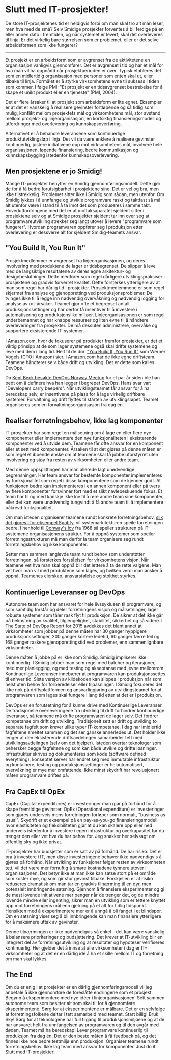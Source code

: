 # Slutt med IT-prosjekter!

De store IT-prosjektenes tid er heldigvis forbi om man skal tro alt man leser, men hva med de små? Selv Smidige prosjekter forventes å bli ferdige på en eller annen dato i fremtiden, og når systemet er levert, skal det overleveres til linja. Er det virkelig bare størrelsen som er problemet, eller er det selve arbeidsformen som ikke fungerer? 

---

Et prosjekt er en arbeidsform som er avgrenset fra de aktivitetene en organisasjon vanligvis gjennomfører. Det er avgrenset i tid og har et mål for hva man vil ha oppnådd når prosjektperioden er over. Typisk etableres det som en midlertidig organisasjon med personer som enten skal ut, eller tilbake til linja. Formålet er å styrke virksomhetens evne til suksess i tiden som kommer. I følge PMI: "Et prosjekt er en tidsavgrenset bestrebelse for å skape et unikt produkt eller en tjeneste" (PMI, 2004).

Det er flere årsaker til at prosjekt som arbeidsform er lite egnet. Eksempler er at det er vanskelig å realisere gevinster fortløpende og så tidlig som mulig, konflikt mellom prosjektets mål og virksomhetens mål, stor avstand mellom prosjekt- og linjeorganisasjon, en kortsiktig finansieringsmodell og utfordringer med overlevering og kunnskapsoverføring.

Alternativet er å behandle leveransene som kontinuerlige produktutviklingsløp i linja. Det vil da være enklere å realisere gevinster kontinuerlig, justere initiativene opp mot virksomhetens mål, involvere hele organisasjonen, løpende finansiering, bedre kommunikasjon og kunnskapsbygging istedenfor kunnskapsoverlevering.

## Men prosjektene er jo Smidig!
Mange IT-prosjekter benytter en Smidig gjennomføringsmodell. Dette gjør de for å få bedre forutsigbarhet i prosjektene sine. Det er vel og bra, men ikke tilstrekkelig. Problemet sitter ikke i Smidig som sådan, men utenfor. Om Smidig lykkes i å unnfange og utvikle programvare raskt og taktfast så må alt utenfor være i stand til å ta imot det som produseres i samme takt. Hovedutfordringene med det er at mottaksaparatet sjeldent sitter i prosjektene selv og at Smidige prosjekter sjeldent tar inn over seg at programvareutvikling strekker seg langt utover å levere "programvare som fungerer". Hvordan programvaren oppfører seg i produksjon etter overlevering er dessverre alt for sjeldent Smidig-teamets ansvar.

## "You Build It, You Run It"
Prosjektmedlemmer er avgrenset fra linjeorganisasjonen, og deres involvering med produktene de lager er tidsbegrenset. De slipper å leve med de langsiktige resultatene av deres egne arkitektur- og designbeslutninger. Dette medfører som regel dårligere utviklingspraksiser i prosjektene og gradvis forverret kvalitet. Dette forsterkes ytterligere av at man som regel har dårlig tid i prosjekter. Prosjektmedlemmene er som regel skjermet fra analyse og gjenoppretting ved produksjonsproblemer. De tvinges ikke til å legge inn nødvendig overvåkning og nødvendig logging for analyse av rot-årsaker. Teamet gjør ofte et begrenset antall produksjonssettinger og har derfor få insentiver til å investere i automatisering og produksjonslike miljøer. Linjeorganisasjonen er som regel underbemannet og har knappe ressurser og liten evne til å håndtere overleveringer fra prosjekter. De må dessuten administrere, overvåke og supportere eksisterende IT-systemer.

I Amazon.com, hvor de fokuserer på produkter fremfor prosjekter, er det et viktig prinsipp at de som lager systemene også skal drifte systemene og leve med dem i lang tid. Helt til de dør. ["You Build It, You Run It"](https://queue.acm.org/detail.cfm?id=1142065) som Werner Vogels (CTO i Amazon) sier. I Amazon.com har de ikke egne driftsteam. Teamene håndterer selv både drift og utvikling. Det er dette som kalles DevOps.

Da [Kent Beck besøkte DevOps Norway Meetup](http://www.meetup.com/DevOps-Norway/events/112627352/) for et par år siden ble han bedt om å definere hva han legger i begrepet DevOps. Hans svar var: "Developers carry beepers". Når utviklingsteamet får ansvar for å ha beredskap selv, er insentivene på plass for å lage virkelig driftbare systemer. Forvaltning og drift flyttes til starten av utviklingsløpet. Teamet organiseres som en forvaltningsorganisasjon fra dag én.

## Realiser forretningsbehov, ikke lag komponenter
IT-prosjekter har som regel en målsetning om å lage en eller flere nye komponenter eller implementere den nye funksjonaliteten i eksisterende komponenter ved å utvide dem. Teamene får ofte ansvar for en komponent eller et sett med komponenter. Årsaken til at det gjøres på denne måten er som regel et iboende ønske om at teamene skal få jobbe uforstyrret uten involvering og støy fra resten av virksomheten eller andre team.

Med denne oppsplittingen har man allerede lagt unødvendige begrensninger. Har team ansvar for bestemte komponenter implementeres ny funksjonalitet som regel i disse komponentene som de kjenner godt. At funksjonen bedre kan implementeres i en annen komponent eller på tvers av flere komponenter forsvinner fort med et slikt navlebeskuende fokus. Et team har til og med kanskje ikke lov til å røre andre team sine komponenter, eller det kan være unødvendig tungvindt å få andre team til å implementere påkrevd funksjonalitet.

Om man isteden organiserer teamene rundt konkrete forretningsbehov, [slik det gjøres i for eksempel Spotify](https://labs.spotify.com/2014/03/27/spotify-engineering-culture-part-1/), vil systemarkitekturen speile forretningen bedre. I henhold til [Conway's lov](https://en.wikipedia.org/wiki/Conway%27s_law) fra 1968 så speiler strukturen på IT-systemene organisasjonens struktur. For å oppnå systemer som speiler forretningsstrukturen må man derfor la team organisere seg rundt forretningsbehov og ikke komponenter.

Setter man sammen langlevde team rundt behov som understøtter forretningen, så forsterkes forståelsen for virksomhetens visjon. Når teamene vet hva man skal oppnå blir det lettere å ta de rette valgene. Man vet hvor man vil med produktene som lages, og hvilken verdi man ønsker å oppnå. Teamenes eierskap, ansvarsfølelse og stolthet styrkes.

## Kontinuerlige Leveranser og DevOps
Autonome team som har ansvaret for hele livssyklusen til programvare, og som samtidig forstår og deler forretningens visjon og målsetninger, lager robuste systemer som tåler rask flyt til produksjon. De sikrer at det ikke går på bekostning av kvalitet, tilgjengelighet, stabilitet, sikkerhet og så videre. I [The State of DevOps Report for 2015](https://puppetlabs.com/2015-devops-report) avdekkes det blant annet at virksomheter som jobber på denne måten har 30 ganger hyppigere produksjonssettinger, 200 ganger kortere ledetid, 60 ganger færre feil og 168 ganger raskere gjenopprettingstid ved problemer, enn sammenlignbare virksomheter.

Denne måten å jobbe på er ikke som Smidig. Smidig impliserer ikke kontinuerlig. I Smidig jobber man som regel med batcher og iterasjoner, med mer planlegging, og med testing og akseptanse med jevne mellomrom. Kontinuerlige Leveranser innebærer at programvaren kan produksjonssettes til enhver tid. Siste versjon av kildekoden kan slippes i produksjon når som helst uten behov for forberedelser eller tilpasninger. I Smidig fokuseres det ikke nok på driftsplattformen og ansvarliggjøring av utviklingsteamet for at programvaren som lages skal fungere i lang tid etter at det er i produksjon.

DevOps er en forutsetning for å kunne drive med Kontinuerlige Leveranser. De tradisjonelle overleveringene fra utvikling til drift forhindrer kontinuerlige leveranser, så teamene må drifte programvaren de lager selv. Det fordrer kompetanse om drift og utvikling. Tradisjonelt sett er drift og utvikling to separate fagfelt som krever ulike typer IT-kompetanse. I dag har imidlertid fagfeltene smeltet sammen og det ser ganske annerledes ut. Det holder ikke lenger at den eksisterende driftsavdelingen samarbeider tett med utviklingsavdelingen (selv om det hjelper). Isteden overtar teknologer som behersker begge fagfeltene og som kan både utvikle og drifte løsninger. Infrastruktur skrives og dokumenteres som kode (software defined everything), konseptet server har endret seg med immutable infrastruktur og kontainere, testing og produksjonssettinger er helautomatisert, overvåkning er mye mer omfattende. Ikke minst skydrift har revolusjonert måten programvare driftes på.

## Fra CapEx til OpEx
CapEx (Capital expenditures) er investeringer man gjør på forhånd for å skape fremtidige gevinster. OpEx (Operational expenditure) er investeringer som gjøres underveis mens forretningen forløper som normalt, "business as usual". Skydrift er et eksempel på en pay-as-you-go finansieringsmodell hvor elastisiteten og fleksibiliteten gjør at du kan skalere opp eller ned underveis istedenfor å investere i egen infrastruktur og overkapasitet før du trenger den eller vet hva du har behov for. Jeg snakker her selvsagt om offentlig sky og ikke privat.

IT-prosjekter har budsjetter som er satt av på forhånd. De har risiko. Det er bra å investere i IT, men disse investeringene behøver ikke nødvendigvis å gjøres på forhånd. Når utvikling av funksjoner følger resten av virksomheten tett, vil det være mer fornuftig å smøre kostnadene tynnere utover i organisasjonen. Det betyr ikke at man ikke kan satse stort på et område som koster mye, og som gir stor gevinst tilbake. Forskjellen er at risiko reduseres dramatisk om man tar en gradvis tilnærming til en dyr, men potensielt innbringende satsning. Gjennom å finansiere eksperimenter og gi de mest lovende initiativene mer penger når de trenger det, og de mindre lovende mindre eller ingenting, sikrer man en utvikling som er tettere knyttet opp mot forretningens mål enn gjetning på et alt for tidlig tidspunkt. Hensikten med å eksperimentere mer er å unngå å bli fanget i et blindspor. Om en satsning viser seg å bli innbringende kan man finansiere ytterligere for å maksimere uttak av gevinster.

Denne tilnærmingen er ikke nødvendigvis så enkel – det kan være vanskelig å balansere prioriteringer og budsjettering. Det krever at IT-utvikling blir en integrert del av forretningsutvikling og at resultater og hypoteser verifiseres kontinuerlig. Her gjelder det å innse at alle virksomheter i dag er IT-virksomheter og at det er en dårlig idé å ha et skille mellom IT og forretning om man skal lykkes.

## The End
Om du er enig i at prosjekter er en dårlig gjennomføringsmodell vil jeg anbefale å ikke gjennomføre de foreslåtte endringene som et prosjekt. Begynn å eksperimentere med nye idéer i linjeorganisasjonen. Sett sammen autonome team som besitter alt som skal til for å gjennomføre eksperimentene. Sørg for at eksperimentene er målbare. Det er en selvfølge at forretningsfolkene deltar i tett samarbeid med teamet. Start billig! Bruk Sky! Sørg for at teknologene har full tilgang til produksjonsmiljøene og at de har ansvaret helt fra unnfangelsen av programvaren og til den avgår med døden. Teamet må ha beredskap! Lever programvare kontinuerlig til produksjon fra dag én. Det er den beste måten å få feedback på, og det finnes ikke noe bedre testmiljø enn produksjon. Organiser teamene rundt forretningsbehov. Ikke lag team med ansvar for komponenter. Just do it! Slutt med IT-prosjekter!



